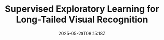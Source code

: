 ---
title: "Supervised Exploratory Learning for Long-Tailed Visual Recognition"
authors:
- Zhongquan Jian+
- Yanhao Chen+
- Yancheng Wang
- Junfeng Yao
- Meihong Wang
- Qingqiang Wu
author_notes:
- 
- 
- 
- "通讯作者"
- "通讯作者"
- "通讯作者"
date: "2025-05-29T08:15:18Z"
publishDate: "2025-05-29T08:15:18Z"
publication_types: ["article-journal"]
publication: "**In Proc. of ICCV 2025.** (CCF-A类)"

# 外部链接 - 点击标题直接跳转到论文页面
external_link: "https://jianzquan.github.io/about/"
---